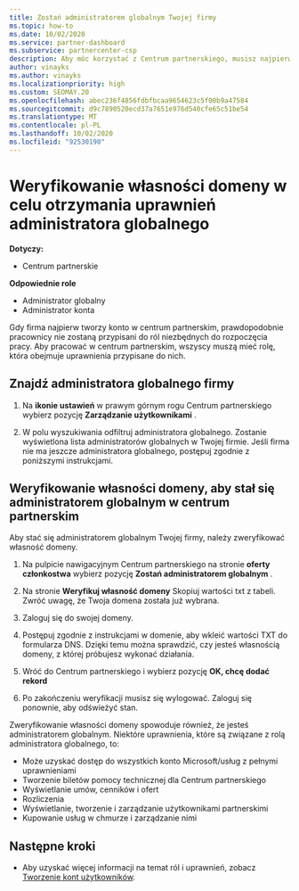 ```yaml
---
title: Zostań administratorem globalnym Twojej firmy
ms.topic: how-to
ms.date: 10/02/2020
ms.service: partner-dashboard
ms.subservice: partnercenter-csp
description: Aby móc korzystać z Centrum partnerskiego, musisz najpierw sprawdzić własność domeny. Dowiedz się, jak to zrobić, i jak stać się administratorem globalnym, który może dodawać użytkowników.
author: vinayks
ms.author: vinayks
ms.localizationpriority: high
ms.custom: SEOMAY.20
ms.openlocfilehash: abec236f4856fdbfbcaa9654623c5f00b9a47584
ms.sourcegitcommit: d9c7890520ecd37a7651e976d540cfe65c51be54
ms.translationtype: MT
ms.contentlocale: pl-PL
ms.lasthandoff: 10/02/2020
ms.locfileid: "92530190"
---
```

# <a name="verify-your-domain-ownership-to-become-global-admin"></a>Weryfikowanie własności domeny w celu otrzymania uprawnień administratora globalnego 

**Dotyczy:**

- Centrum partnerskie

**Odpowiednie role**

- Administrator globalny
- Administrator konta

Gdy firma najpierw tworzy konto w centrum partnerskim, prawdopodobnie pracownicy nie zostaną przypisani do ról niezbędnych do rozpoczęcia pracy.  Aby pracować w centrum partnerskim, wszyscy muszą mieć rolę, która obejmuje uprawnienia przypisane do nich.  

## <a name="find-the-companys-global-admin"></a>Znajdź administratora globalnego firmy

1. Na **ikonie ustawień** w prawym górnym rogu Centrum partnerskiego wybierz pozycję **Zarządzanie użytkownikami** .

1. W polu wyszukiwania odfiltruj administratora globalnego. Zostanie wyświetlona lista administratorów globalnych w Twojej firmie. Jeśli firma nie ma jeszcze administratora globalnego, postępuj zgodnie z poniższymi instrukcjami.


## <a name="verify-your-domain-ownership-to-become-a-global-admin-in-partner-center"></a>Weryfikowanie własności domeny, aby stał się administratorem globalnym w centrum partnerskim

Aby stać się administratorem globalnym Twojej firmy, należy zweryfikować własność domeny.

1. Na pulpicie nawigacyjnym Centrum partnerskiego na stronie **oferty członkostwa** wybierz pozycję **Zostań administratorem globalnym** . 

2. Na stronie **Weryfikuj własność domeny** Skopiuj wartości txt z tabeli. Zwróć uwagę, że Twoja domena została już wybrana.

3. Zaloguj się do swojej domeny. 

4. Postępuj zgodnie z instrukcjami w domenie, aby wkleić wartości TXT do formularza DNS.  Dzięki temu można sprawdzić, czy jesteś własnością domeny, z której próbujesz wykonać działania.

5. Wróć do Centrum partnerskiego i wybierz pozycję **OK, chcę dodać rekord**

6. Po zakończeniu weryfikacji musisz się wylogować. Zaloguj się ponownie, aby odświeżyć stan. 

Zweryfikowanie własności domeny spowoduje również, że jesteś administratorem globalnym. Niektóre uprawnienia, które są związane z rolą administratora globalnego, to:

- Może uzyskać dostęp do wszystkich konto Microsoft/usług z pełnymi uprawnieniami 
- Tworzenie biletów pomocy technicznej dla Centrum partnerskiego
- Wyświetlanie umów, cenników i ofert
- Rozliczenia
- Wyświetlanie, tworzenie i zarządzanie użytkownikami partnerskimi
- Kupowanie usług w chmurze i zarządzanie nimi

## <a name="next-steps"></a>Następne kroki

- Aby uzyskać więcej informacji na temat ról i uprawnień, zobacz [Tworzenie kont użytkowników](create-user-accounts-and-set-permissions.md). 